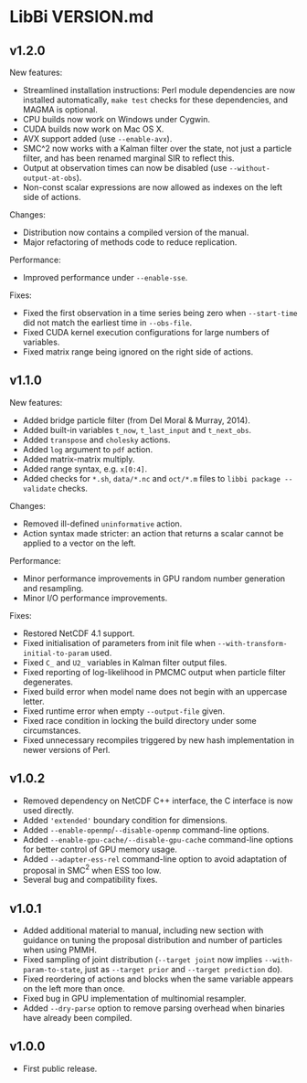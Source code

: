LibBi VERSION.md
================

v1.2.0
------

New features:

* Streamlined installation instructions: Perl module dependencies are now
  installed automatically, `make test` checks for these dependencies, and
  MAGMA is optional.
* CPU builds now work on Windows under Cygwin.
* CUDA builds now work on Mac OS X.
* AVX support added (use `--enable-avx`).
* SMC^2 now works with a Kalman filter over the state, not just a particle
  filter, and has been renamed marginal SIR to reflect this.
* Output at observation times can now be disabled (use
  `--without-output-at-obs`).
* Non-const scalar expressions are now allowed as indexes on the left side of
  actions.

Changes:

* Distribution now contains a compiled version of the manual.
* Major refactoring of methods code to reduce replication.

Performance:

* Improved performance under `--enable-sse`.

Fixes:

* Fixed the first observation in a time series being zero when `--start-time`
  did not match the earliest time in `--obs-file`.
* Fixed CUDA kernel execution configurations for large numbers of variables.
* Fixed matrix range being ignored on the right side of actions.


v1.1.0
------

New features:

* Added bridge particle filter (from Del Moral & Murray, 2014).
* Added built-in variables `t_now`, `t_last_input` and `t_next_obs`.
* Added `transpose` and `cholesky` actions.
* Added `log` argument to `pdf` action.
* Added matrix-matrix multiply.
* Added range syntax, e.g. `x[0:4]`.
* Added checks for `*.sh`, `data/*.nc` and `oct/*.m` files to
  `libbi package --validate` checks.

Changes:

* Removed ill-defined `uninformative` action.
* Action syntax made stricter: an action that returns a scalar cannot be
  applied to a vector on the left.

Performance:

* Minor performance improvements in GPU random number generation and
  resampling.
* Minor I/O performance improvements.

Fixes:

* Restored NetCDF 4.1 support.
* Fixed initialisation of parameters from init file when
  `--with-transform-initial-to-param` used.
* Fixed `C_` and `U2_` variables in Kalman filter output files.
* Fixed reporting of log-likelihood in PMCMC output when particle filter
  degenerates.
* Fixed build error when model name does not begin with an uppercase letter.
* Fixed runtime error when empty `--output-file` given.
* Fixed race condition in locking the build directory under some
  circumstances.
* Fixed unnecessary recompiles triggered by new hash implementation in newer
  versions of Perl.

v1.0.2
------

* Removed dependency on NetCDF C++ interface, the C interface is now used
  directly.
* Added `'extended'` boundary condition for dimensions.
* Added `--enable-openmp`/`--disable-openmp` command-line options.
* Added `--enable-gpu-cache/--disable-gpu-cach`e command-line options for better
  control of GPU memory usage.
* Added `--adapter-ess-rel`  command-line option to avoid adaptation of proposal
  in SMC$^2$ when ESS too low.
* Several bug and compatibility fixes.

v1.0.1
------

* Added additional material to manual, including new section with guidance on
  tuning the proposal distribution and number of particles when using PMMH.
* Fixed sampling of joint distribution (`--target joint` now implies
  `--with-param-to-state`, just as `--target prior` and `--target prediction`
  do).
* Fixed reordering of actions and blocks when the same variable appears on
  the left more than once.
* Fixed bug in GPU implementation of multinomial resampler.
* Added `--dry-parse` option to remove parsing overhead when binaries have
  already been compiled.

v1.0.0
------

* First public release.
